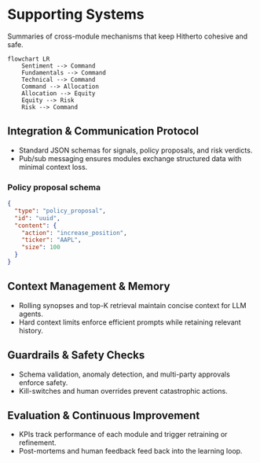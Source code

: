 # Supporting Systems

Summaries of cross-module mechanisms that keep Hitherto cohesive and safe.

```mermaid
flowchart LR
    Sentiment --> Command
    Fundamentals --> Command
    Technical --> Command
    Command --> Allocation
    Allocation --> Equity
    Equity --> Risk
    Risk --> Command
```

## Integration & Communication Protocol
- Standard JSON schemas for signals, policy proposals, and risk verdicts.
- Pub/sub messaging ensures modules exchange structured data with minimal context loss.

### Policy proposal schema
```json
{
  "type": "policy_proposal",
  "id": "uuid",
  "content": {
    "action": "increase_position",
    "ticker": "AAPL",
    "size": 100
  }
}
```

## Context Management & Memory
- Rolling synopses and top-K retrieval maintain concise context for LLM agents.
- Hard context limits enforce efficient prompts while retaining relevant history.

## Guardrails & Safety Checks
- Schema validation, anomaly detection, and multi-party approvals enforce safety.
- Kill-switches and human overrides prevent catastrophic actions.

## Evaluation & Continuous Improvement
- KPIs track performance of each module and trigger retraining or refinement.
- Post-mortems and human feedback feed back into the learning loop.

